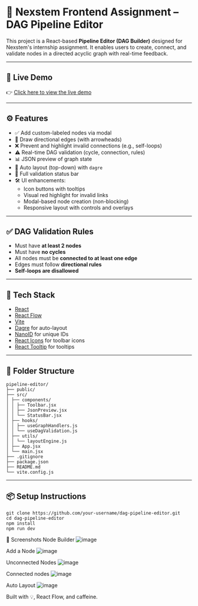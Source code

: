 # 🧠 Nexstem Frontend Assignment – DAG Pipeline Editor

This project is a React-based **Pipeline Editor (DAG Builder)** designed for Nexstem's internship assignment. It enables users to create, connect, and validate nodes in a directed acyclic graph with real-time feedback.

---

## 🚀 Live Demo

👉 [Click here to view the live demo](https://pipeline-editor-olive.vercel.app/)

---

## ⚙️ Features

- ✅ Add custom-labeled nodes via modal
- 🔗 Draw directional edges (with arrowheads)
- ❌ Prevent and highlight invalid connections (e.g., self-loops)
- ⚠️ Real-time DAG validation (cycle, connection, rules)
- 📊 JSON preview of graph state
- 🧭 Auto layout (top-down) with `dagre`
- 🧠 Full validation status bar
- 🛠️ UI enhancements:
  - Icon buttons with tooltips
  - Visual red highlight for invalid links
  - Modal-based node creation (non-blocking)
  - Responsive layout with controls and overlays

---

## ✅ DAG Validation Rules

- Must have **at least 2 nodes**
- Must have **no cycles**
- All nodes must be **connected to at least one edge**
- Edges must follow **directional rules**
- **Self-loops are disallowed**

---

## 🧰 Tech Stack

- [React](https://reactjs.org/)
- [React Flow](https://reactflow.dev/)
- [Vite](https://vitejs.dev/)
- [Dagre](https://github.com/dagrejs/dagre) for auto-layout
- [NanoID](https://github.com/ai/nanoid) for unique IDs
- [React Icons](https://react-icons.github.io/react-icons/) for toolbar icons
- [React Tooltip](https://react-tooltip.com/) for tooltips

---

## 📂 Folder Structure
```
pipeline-editor/
├── public/
├── src/
│ ├── components/
│ │ ├── Toolbar.jsx
│ │ ├── JsonPreview.jsx
│ │ └── StatusBar.jsx
│ ├── hooks/
│ │ ├── useGraphHandlers.js
│ │ └── useDagValidation.js
│ ├── utils/
│ │ └── layoutEngine.js
│ ├── App.jsx
│ └── main.jsx
├── .gitignore
├── package.json
├── README.md
└── vite.config.js
```
---

## 📦 Setup Instructions
```
git clone https://github.com/your-username/dag-pipeline-editor.git
cd dag-pipeline-editor
npm install
npm run dev 
```

🎥 Screenshots
Node Builder
![image](https://github.com/user-attachments/assets/ca9b38fb-5318-433d-91e4-2b2a14fda286)

Add a Node
![image](https://github.com/user-attachments/assets/fae133bd-e553-4866-a047-bbc7d340e22b)

Unconnected Nodes
![image](https://github.com/user-attachments/assets/2857b19b-003d-44cc-8dd2-8dac171aa8a0)

Connected nodes
![image](https://github.com/user-attachments/assets/901a6da0-4fd3-4ae6-b85d-115ab73f4879)

Auto Layout
![image](https://github.com/user-attachments/assets/29625c1e-40ed-4293-b0a6-d3033b75923a)


Built with 💡, React Flow, and caffeine.
